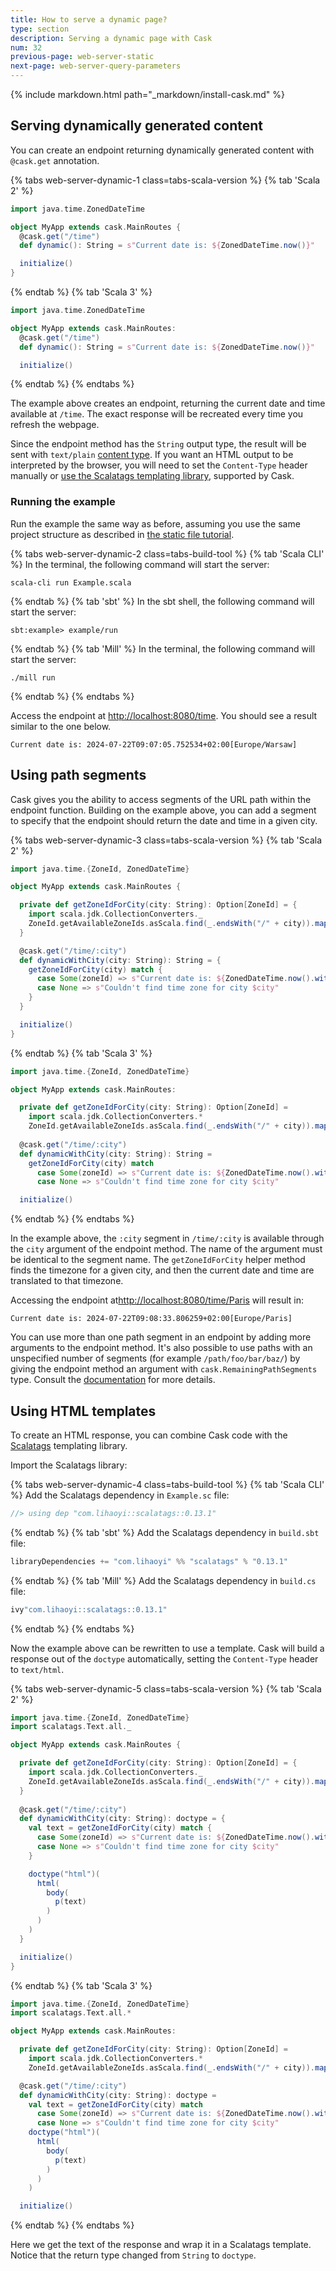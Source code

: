 ```yaml
---
title: How to serve a dynamic page?
type: section
description: Serving a dynamic page with Cask
num: 32
previous-page: web-server-static
next-page: web-server-query-parameters
---
```


{% include markdown.html path="_markdown/install-cask.md" %}

## Serving dynamically generated content

You can create an endpoint returning dynamically generated content with `@cask.get` annotation.

{% tabs web-server-dynamic-1 class=tabs-scala-version %}
{% tab 'Scala 2' %}
```scala
import java.time.ZonedDateTime

object MyApp extends cask.MainRoutes {
  @cask.get("/time")
  def dynamic(): String = s"Current date is: ${ZonedDateTime.now()}"

  initialize()
}
```
{% endtab %}
{% tab 'Scala 3' %}
```scala
import java.time.ZonedDateTime

object MyApp extends cask.MainRoutes:
  @cask.get("/time")
  def dynamic(): String = s"Current date is: ${ZonedDateTime.now()}"

  initialize()
```
{% endtab %}
{% endtabs %}

The example above creates an endpoint, returning the current date and time available at `/time`. The exact response will be 
recreated every time you refresh the webpage.

Since the endpoint method has the `String` output type, the result will be sent with `text/plain` [content type](https://developer.mozilla.org/en-US/docs/Web/HTTP/Headers/Content-Type).
If you want an HTML output to be interpreted by the browser, you will need to set the `Content-Type` header manually
or [use the Scalatags templating library](/toolkit/web-server-dynamic.html#using-html-templates), supported by Cask.

### Running the example

Run the example the same way as before, assuming you use the same project structure as described in [the static file tutorial](/toolkit/web-server-static.html).

{% tabs web-server-dynamic-2 class=tabs-build-tool %}
{% tab 'Scala CLI' %}
In the terminal, the following command will start the server:
```
scala-cli run Example.scala
```
{% endtab %}
{% tab 'sbt' %}
In the sbt shell, the following command will start the server:
```
sbt:example> example/run
```
{% endtab %}
{% tab 'Mill' %}
In the terminal, the following command will start the server:
```
./mill run
```
{% endtab %}
{% endtabs %}

Access the endpoint at [http://localhost:8080/time](http://localhost:8080/time). You should see a result similar to the one below.

```
Current date is: 2024-07-22T09:07:05.752534+02:00[Europe/Warsaw]
```

## Using path segments

Cask gives you the ability to access segments of the URL path within the endpoint function.
Building on the example above, you can add a segment to specify that the endpoint should return the date and time
in a given city.

{% tabs web-server-dynamic-3 class=tabs-scala-version %}
{% tab 'Scala 2' %}
```scala
import java.time.{ZoneId, ZonedDateTime}

object MyApp extends cask.MainRoutes {

  private def getZoneIdForCity(city: String): Option[ZoneId] = {
    import scala.jdk.CollectionConverters._
    ZoneId.getAvailableZoneIds.asScala.find(_.endsWith("/" + city)).map(ZoneId.of)
  }

  @cask.get("/time/:city")
  def dynamicWithCity(city: String): String = {
    getZoneIdForCity(city) match {
      case Some(zoneId) => s"Current date is: ${ZonedDateTime.now().withZoneSameInstant(zoneId)}"
      case None => s"Couldn't find time zone for city $city"
    }
  }

  initialize()
}
```
{% endtab %}
{% tab 'Scala 3' %}
```scala
import java.time.{ZoneId, ZonedDateTime}

object MyApp extends cask.MainRoutes:

  private def getZoneIdForCity(city: String): Option[ZoneId] =
    import scala.jdk.CollectionConverters.*
    ZoneId.getAvailableZoneIds.asScala.find(_.endsWith("/" + city)).map(ZoneId.of)
  
  @cask.get("/time/:city")
  def dynamicWithCity(city: String): String =
    getZoneIdForCity(city) match
      case Some(zoneId) => s"Current date is: ${ZonedDateTime.now().withZoneSameInstant(zoneId)}"
      case None => s"Couldn't find time zone for city $city"

  initialize()
```
{% endtab %}
{% endtabs %}

In the example above, the `:city` segment in `/time/:city` is available through the `city` argument of the endpoint method.
The name of the argument must be identical to the segment name. The `getZoneIdForCity` helper method finds the timezone for
a given city, and then the current date and time are translated to that timezone.

Accessing the endpoint at[http://localhost:8080/time/Paris](http://localhost:8080/time/Paris) will result in:
```
Current date is: 2024-07-22T09:08:33.806259+02:00[Europe/Paris]
```

You can use more than one path segment in an endpoint by adding more arguments to the endpoint method. It's also possible to use paths
with an unspecified number of segments (for example `/path/foo/bar/baz/`) by giving the endpoint method an argument with `cask.RemainingPathSegments` type.
Consult the [documentation](https://com-lihaoyi.github.io/cask/index.html#variable-routes) for more details.

## Using HTML templates

To create an HTML response, you can combine Cask code with the [Scalatags](https://com-lihaoyi.github.io/scalatags/) templating library.

Import the Scalatags library:

{% tabs web-server-dynamic-4 class=tabs-build-tool %}
{% tab 'Scala CLI' %}
Add the Scalatags dependency in `Example.sc` file:
```scala
//> using dep "com.lihaoyi::scalatags::0.13.1"
```
{% endtab %}
{% tab 'sbt' %}
Add the Scalatags dependency in `build.sbt` file:
```scala
libraryDependencies += "com.lihaoyi" %% "scalatags" % "0.13.1"
```
{% endtab %}
{% tab 'Mill' %}
Add the Scalatags dependency in `build.cs` file:
```scala
ivy"com.lihaoyi::scalatags::0.13.1"
```
{% endtab %}
{% endtabs %}

Now the example above can be rewritten to use a template. Cask will build a response out of the `doctype` automatically,
setting the `Content-Type` header to `text/html`.

{% tabs web-server-dynamic-5 class=tabs-scala-version %}
{% tab 'Scala 2' %}
```scala
import java.time.{ZoneId, ZonedDateTime}
import scalatags.Text.all._

object MyApp extends cask.MainRoutes {

  private def getZoneIdForCity(city: String): Option[ZoneId] = {
    import scala.jdk.CollectionConverters._
    ZoneId.getAvailableZoneIds.asScala.find(_.endsWith("/" + city)).map(ZoneId.of)
  }
  
  @cask.get("/time/:city")
  def dynamicWithCity(city: String): doctype = {
    val text = getZoneIdForCity(city) match {
      case Some(zoneId) => s"Current date is: ${ZonedDateTime.now().withZoneSameInstant(zoneId)}"
      case None => s"Couldn't find time zone for city $city"
    }

    doctype("html")(
      html(
        body(
          p(text)
        )
      )
    )
  }

  initialize()
}
```
{% endtab %}
{% tab 'Scala 3' %}
```scala
import java.time.{ZoneId, ZonedDateTime}
import scalatags.Text.all.*

object MyApp extends cask.MainRoutes:

  private def getZoneIdForCity(city: String): Option[ZoneId] =
    import scala.jdk.CollectionConverters.*
    ZoneId.getAvailableZoneIds.asScala.find(_.endsWith("/" + city)).map(ZoneId.of)

  @cask.get("/time/:city")
  def dynamicWithCity(city: String): doctype =
    val text = getZoneIdForCity(city) match
      case Some(zoneId) => s"Current date is: ${ZonedDateTime.now().withZoneSameInstant(zoneId)}"
      case None => s"Couldn't find time zone for city $city"
    doctype("html")(
      html(
        body(
          p(text)
        )
      )
    )

  initialize()
```
{% endtab %}
{% endtabs %}

Here we get the text of the response and wrap it in a Scalatags template. Notice that the return type changed from `String`
to `doctype`. 